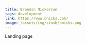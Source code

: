 ```yaml
---
title: Brandon Nickerson
tags: development
link: https://www.bnicks.com/
image: /assets/img/stash/bnicks.png
---
```

Landing page